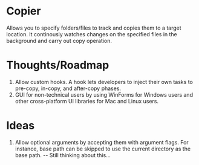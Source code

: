 # Copier

Allows you to specify folders/files to track and copies them to a target location. It continously watches changes on the specified files in the background and carry out copy operation. 


# Thoughts/Roadmap

1. Allow custom hooks. A hook lets developers to inject their own tasks to pre-copy, in-copy, and after-copy phases.
2. GUI for non-technical users by using WinForms for Windows users and other cross-platform UI libraries for Mac and Linux users. 

# Ideas

1. Allow optional arguments by accepting them with argument flags. For instance, base path can be skipped to use the current directory as the base path. -- Still thinking about this...

